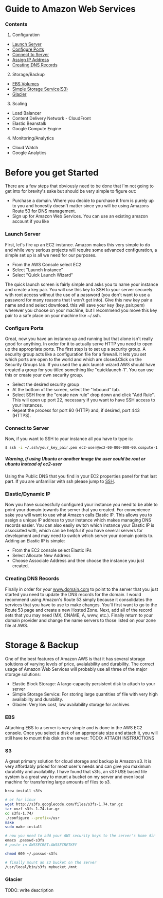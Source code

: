 # Guide to Amazon Web Services
### Contents
1. Configuration
 * [Launch Server](#launch-server)
 * [Configure Ports](#configure-ports)
 * [Connect to Server](#connect-to-server)
 * [Assign IP Address](#elasticdynamic-ip)
 * [Creating DNS Records](#creating-dns-records)
2. Storage/Backup
 * [EBS Volumes](#ebs)
 * [Simple Storage Service(S3)](#s3)
 * [Glacier](#glacier)
3. Scaling
 * Load Balancer
 * Content Delivery Network - CloudFront
 * Elastic Beanstalk
 * Google Compute Engine
4. Monitoring/Analytics
 *  Cloud Watch
 *  Google Analytics
 
# Before you get Started
There are a few steps that obviously need to be done that I'm not going to get into for brevity's sake but should be very simple to figure out:

* Purchase a domain. Where you decide to purchase it from is purely up to you and honestly doesn't matter since you will be using Amazons Route 53 for DNS management.
* Sign up for Amazon Web Services. You can use an existing amazon account if you like

### Launch Server
First, let's fire up an EC2 instance. Amazon makes this very simple to do and while very serious projects will require some advanced configuration, a simple set up is all we need for our purposes.

* From the AWS Console select EC2
* Select "Launch Instance"
* Select "Quick Launch Wizard"


The quick launch screen is fairly simple and asks you to name your instance and create a key pair. You will use this key to SSH to your server securely with root access without the use of a password (you don't want to use a password for many reasons that I won't get into). Give this new key pair a name and and select download. this will save your key (key_pair.pem) wherever you choose on your machine, but I recommend you move this key pair to a safe place on your machine like ~/.ssh. 

### Configure Ports
Great, now you have an instance up and running but that alone isn't really good for anything. In order for it to actually serve HTTP you need to open up the appropriate ports. The first step is to set up a security group. A security group acts like a configuration file for a firewall. It lets you set which ports are open to the world and which are closed.Click on the Security Groups tab. If you used the quick launch wizard AWS should have created a group for you titled something like "quicklaunch-1". You can use this or create your own security group. 

* Select the desired security group
* At the bottom of the screen, select the "Inbound" tab.
* Select SSH from the "create new rule" drop down and click "Add Rule". This will open up port 22, necessary if you want to have SSH access to your instances.
*  Repeat the process for port 80 (HTTP) and, if desired, port 443 (HTTPS).

### Connect to Server
Now, if you want to SSH to your instance all you have to type is:

```sh
$ ssh -i ~/.ssh/your_key_pair.pem ec2-user@ec2-00-000-000-00.compute-1.amazonaws.com
```
##### Warning, if using Ubuntu or another image the user could be root or ubuntu instead of ec2-user 

Using the Public DNS that you find in your EC2 properties panel for that last part.  If you are unfamiliar with ssh  please jump to [SSH](ssh.md). 

### Elastic/Dynamic IP
Now you have successfully configured your instance you need to be able to point your domain towards the server that you created. For convenience sake you will want to use what Amazon calls Elastic IP. This allows you to assign a unique IP address to your instance which makes managing DNS records easier. You can also easily switch which instance your Elastic IP is associated with, which can be helpful if you have several servers for development and may need to switch which server your domain points to. Adding an Elastic IP is simple:

* From the EC2 console select Elastic IPs
* Select Allocate New Address
* Choose Associate Address and then choose the instance you just created.

### Creating DNS Records
Finally in order for your www.domain.com to point to the server that you just started you need to update the DNS records for the domain. I would recommend using Amazon's Route 53 simply because it consolidates the services that you have to use to make changes. You'll first want to go to the Route 53 page and create a new Hosted Zone. Next, add all of the record sets that you may need (MX, CNAME, A, www, etc.). Finally return to your domain provider and change the name servers to those listed on your zone file at AWS.

# Storage & Backup
One of the best features of Amazon AWS is that it has several storage solutions of varying levels of price, avaialability and durability. The correct usage of Amazon Web Services will probably use all three of the major storage solutions:
* Elastic Block Storage: A large-capacity persistent disk to attach to your server
* Simple Storage Service: For storing large quantities of file with very high availability and durability.
* Glacier: Very low cost, low availability storage for archives

### EBS
Attaching EBS to a server is very simple and is done in the AWS EC2 console. Once you select a disk of an appropriate size and attach it, you will still have to mount this disk on the server:
TODO: ATTACH INSTRUCTIONS

### S3
A great primary solution for cloud storage and backup is Amazon s3. It is very affordably priced for most user's needs and can give you maximum durability and availability. I have found that s3fs, an s3 FUSE based file system is a great way to 
mount a bucket on my server and even local machine for transferring large amounts of files to s3.

```sh
brew install s3fs

# or for linux 
wget http://s3fs.googlecode.com/files/s3fs-1.74.tar.gz
tar xvzf s3fs-1.74.tar.gz
cd s3fs-1.74/
./configure --prefix=/usr
make
sudo make install

# now you need to add your AWS security keys to the server's home dir
emacs .passwd-s3fs
# paste in AWSSECRET:AWSSECRETKEY

chmod 600 ~/.passwd-s3fs

# finally mount an s3 bucket on the server
/usr/local/bin/s3fs mybucket /mnt
```

### Glacier
TODO: write description
